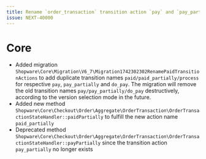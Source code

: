 ```yaml
---
title: Rename `order_transaction` transition action `pay` and `pay_partially`
issue: NEXT-40000
---
```

# Core
* Added migration `Shopware\Core\Migration\V6_7\Migration1742302302RenamePaidTransitionActions` to add duplicate transition names `paid/paid_partially/process` for respective `pay`, `pay_partially` and `do_pay`. The migration will remove the old transition names `pay/pay_partially/do_pay` destructively, according to the version selection mode in the future.
* Added new method `Shopware\Core\Checkout\Order\Aggregate\OrderTransaction\OrderTransactionStateHandler::paidPartially` to fulfill the new action name `paid_partially`
* Deprecated method `Shopware\Core\Checkout\Order\Aggregate\OrderTransaction\OrderTransactionStateHandler::payPartially` since the transition action `pay_partially` no longer exists

